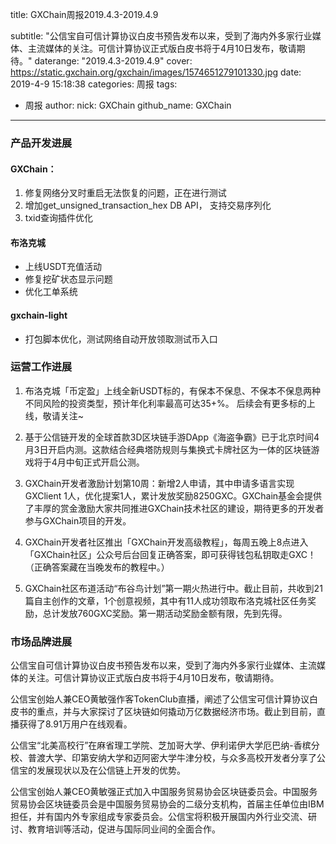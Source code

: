 title: GXChain周报2019.4.3-2019.4.9

subtitle: "公信宝自可信计算协议白皮书预告发布以来，受到了海内外多家行业媒体、主流媒体的关注。可信计算协议正式版白皮书将于4月10日发布，敬请期待。"
daterange: "2019.4.3-2019.4.9"
cover: https://static.gxchain.org/gxchain/images/1574651279101330.jpg
date: 2019-4-9 15:18:38
categories: 周报
tags:
  - 周报
author:
    nick: GXChain
    github_name: GXChain
---

### 产品开发进展
#### GXChain：
1. 修复网络分叉时重启无法恢复的问题，正在进行测试
2. 增加get_unsigned_transaction_hex DB API， 支持交易序列化
3. txid查询插件优化

#### 布洛克城
- 上线USDT充值活动
- 修复挖矿状态显示问题
- 优化工单系统

#### gxchain-light
- 打包脚本优化，测试网络自动开放领取测试币入口


### 运营工作进展

 
1. 布洛克城「币定盈」上线全新USDT标的，有保本不保息、不保本不保息两种不同风险的投资类型，预计年化利率最高可达35+%。
后续会有更多标的上线，敬请关注~

2. 基于公信链开发的全球首款3D区块链手游DApp《海盗争霸》已于北京时间4月3日开启内测。这款结合经典塔防规则与集换式卡牌社区为一体的区块链游戏将于4月中旬正式开启公测。

3. GXChain开发者激励计划第10周：新增2人申请，其中申请多语言实现GXClient 1人，优化提案1人，累计发放奖励8250GXC。GXChain基金会提供了丰厚的赏金激励大家共同推进GXChain技术社区的建设，期待更多的开发者参与GXChain项目的开发。

4. GXChain开发者社区推出「GXChain开发高级教程」，每周五晚上8点进入「GXChain社区」公众号后台回复正确答案，即可获得钱包私钥取走GXC！（正确答案藏在当晚发布的教程中。）

5. GXChain社区布道活动“布谷鸟计划”第一期火热进行中。截止目前，共收到21篇自主创作的文章，1个创意视频，其中有11人成功领取布洛克城社区任务奖励，总计发放760GXC奖励。第一期活动奖励金额有限，先到先得。



### 市场品牌进展

公信宝自可信计算协议白皮书预告发布以来，受到了海内外多家行业媒体、主流媒体的关注。可信计算协议正式版白皮书将于4月10日发布，敬请期待。

公信宝创始人兼CEO黄敏强作客TokenClub直播，阐述了公信宝可信计算协议白皮书的重点，并与大家探讨了区块链如何撬动万亿数据经济市场。截止到目前，直播获得了8.91万用户在线观看。

公信宝“北美高校行”在麻省理工学院、芝加哥大学、伊利诺伊大学厄巴纳-香槟分校、普渡大学、印第安纳大学和迈阿密大学牛津分校，与众多高校开发者分享了公信宝的发展现状以及在公信链上开发的优势。

公信宝创始人兼CEO黄敏强正式加入中国服务贸易协会区块链委员会。中国服务贸易协会区块链委员会是中国服务贸易协会的二级分支机构，首届主任单位由IBM担任，并有国内外专家组成专家委员会。公信宝将积极开展国内外行业交流、研讨、教育培训等活动，促进与国际同业间的全面合作。
